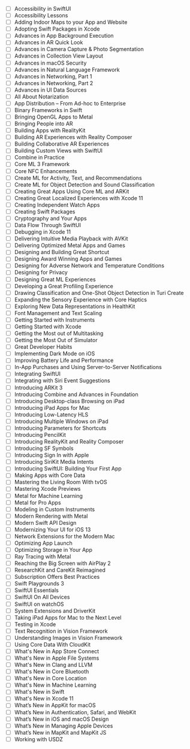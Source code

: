 - [ ] Accessibility in SwiftUI
- [ ] Accessibility Lessons
- [ ] Adding Indoor Maps to your App and Website
- [ ] Adopting Swift Packages in Xcode
- [ ] Advances in App Background Execution
- [ ] Advances in AR Quick Look
- [ ] Advances in Camera Capture & Photo Segmentation
- [ ] Advances in Collection View Layout
- [ ] Advances in macOS Security
- [ ] Advances in Natural Language Framework
- [ ] Advances in Networking, Part 1
- [ ] Advances in Networking, Part 2
- [ ] Advances in UI Data Sources
- [ ] All About Notarization
- [ ] App Distribution – From Ad-hoc to Enterprise
- [ ] Binary Frameworks in Swift
- [ ] Bringing OpenGL Apps to Metal
- [ ] Bringing People into AR
- [ ] Building Apps with RealityKit
- [ ] Building AR Experiences with Reality Composer
- [ ] Building Collaborative AR Experiences
- [ ] Building Custom Views with SwiftUI
- [ ] Combine in Practice
- [ ] Core ML 3 Framework
- [ ] Core NFC Enhancements
- [ ] Create ML for Activity, Text, and Recommendations
- [ ] Create ML for Object Detection and Sound Classification
- [ ] Creating Great Apps Using Core ML and ARKit
- [ ] Creating Great Localized Experiences with Xcode 11
- [ ] Creating Independent Watch Apps
- [ ] Creating Swift Packages
- [ ] Cryptography and Your Apps
- [ ] Data Flow Through SwiftUI
- [ ] Debugging in Xcode 11
- [ ] Delivering Intuitive Media Playback with AVKit
- [ ] Delivering Optimized Metal Apps and Games
- [ ] Designing and Building Great Shortcut 
- [ ] Designing Award Winning Apps and Games
- [ ] Designing for Adverse Network and Temperature Conditions
- [ ] Designing for Privacy
- [ ] Designing Great ML Experiences
- [ ] Developing a Great Profiling Experience
- [ ] Drawing Classification and One-Shot Object Detection in Turi Create
- [ ] Expanding the Sensory Experience with Core Haptics
- [ ] Exploring New Data Representations in HealthKit
- [ ] Font Management and Text Scaling
- [ ] Getting Started with Instruments
- [ ] Getting Started with Xcode
- [ ] Getting the Most out of Multitasking
- [ ] Getting the Most Out of Simulator
- [ ] Great Developer Habits
- [ ] Implementing Dark Mode on iOS
- [ ] Improving Battery Life and Performance
- [ ] In-App Purchases and Using Server-to-Server Notifications
- [ ] Integrating SwiftUI
- [ ] Integrating with Siri Event Suggestions
- [ ] Introducing ARKit 3
- [ ] Introducing Combine and Advances in Foundation
- [ ] Introducing Desktop-class Browsing on iPad
- [ ] Introducing iPad Apps for Mac
- [ ] Introducing Low-Latency HLS
- [ ] Introducing Multiple Windows on iPad
- [ ] Introducing Parameters for Shortcuts
- [ ] Introducing PencilKit
- [ ] Introducing RealityKit and Reality Composer
- [ ] Introducing SF Symbols
- [ ] Introducing Sign In with Apple
- [ ] Introducing SiriKit Media Intents
- [ ] Introducing SwiftUI: Building Your First App
- [ ] Making Apps with Core Data
- [ ] Mastering the Living Room With tvOS
- [ ] Mastering Xcode Previews
- [ ] Metal for Machine Learning
- [ ] Metal for Pro Apps
- [ ] Modeling in Custom Instruments
- [ ] Modern Rendering with Metal
- [ ] Modern Swift API Design
- [ ] Modernizing Your UI for iOS 13
- [ ] Network Extensions for the Modern Mac
- [ ] Optimizing App Launch
- [ ] Optimizing Storage in Your App
- [ ] Ray Tracing with Metal
- [ ] Reaching the Big Screen with AirPlay 2
- [ ] ResearchKit and CareKit Reimagined
- [ ] Subscription Offers Best Practices
- [ ] Swift Playgrounds 3
- [ ] SwiftUI Essentials
- [ ] SwiftUI On All Devices
- [ ] SwiftUI on watchOS
- [ ] System Extensions and DriverKit
- [ ] Taking iPad Apps for Mac to the Next Level
- [ ] Testing in Xcode
- [ ] Text Recognition in Vision Framework
- [ ] Understanding Images in Vision Framework
- [ ] Using Core Data With CloudKit
- [ ] What's New in App Store Connect
- [ ] What's New in Apple File Systems
- [ ] What's New in Clang and LLVM
- [ ] What's New in Core Bluetooth
- [ ] What's New in Core Location
- [ ] What's New in Machine Learning
- [ ] What's New in Swift
- [ ] What's New in Xcode 11
- [ ] What’s New in AppKit for macOS
- [ ] What’s New in Authentication, Safari, and WebKit
- [ ] What’s New in iOS and macOS Design
- [ ] What’s New in Managing Apple Devices
- [ ] What’s New in MapKit and MapKit JS
- [ ] Working with USDZ
